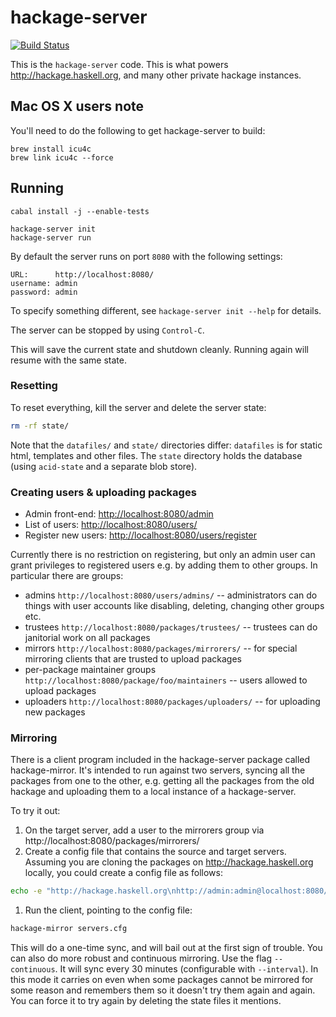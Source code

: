 # hackage-server

[![Build Status](https://travis-ci.org/haskell/hackage-server.png?branch=master)](https://travis-ci.org/haskell/hackage-server)

This is the `hackage-server` code. This is what powers <http://hackage.haskell.org>, and many other private hackage instances.

## Mac OS X users note

You'll need to do the following to get hackage-server to build:

    brew install icu4c
    brew link icu4c --force

## Running

    cabal install -j --enable-tests

    hackage-server init
    hackage-server run

By default the server runs on port `8080` with the following settings:

    URL:      http://localhost:8080/
    username: admin
    password: admin

To specify something different, see `hackage-server init --help` for details.

The server can be stopped by using `Control-C`.

This will save the current state and shutdown cleanly. Running again
will resume with the same state.

### Resetting

To reset everything, kill the server and delete the server state:

```bash
rm -rf state/
```

Note that the `datafiles/` and `state/` directories differ:
`datafiles` is for static html, templates and other files.
The `state` directory holds the database (using `acid-state`
and a separate blob store).

### Creating users & uploading packages

* Admin front-end: <http://localhost:8080/admin>
* List of users: <http://localhost:8080/users/>
* Register new users: <http://localhost:8080/users/register>

Currently there is no restriction on registering, but only an admin
user can grant privileges to registered users e.g. by adding them to
other groups. In particular there are groups:

 * admins `http://localhost:8080/users/admins/` -- administrators can
   do things with user accounts like disabling, deleting, changing
   other groups etc.
 * trustees `http://localhost:8080/packages/trustees/` -- trustees can
   do janitorial work on all packages
 * mirrors `http://localhost:8080/packages/mirrorers/` -- for special
   mirroring clients that are trusted to upload packages
 * per-package maintainer groups
   `http://localhost:8080/package/foo/maintainers` -- users allowed to
   upload packages
 * uploaders `http://localhost:8080/packages/uploaders/` -- for
   uploading new packages

### Mirroring

There is a client program included in the hackage-server package called
hackage-mirror. It's intended to run against two servers, syncing all the
packages from one to the other, e.g. getting all the packages from the old
hackage and uploading them to a local instance of a hackage-server.

To try it out:

1. On the target server, add a user to the mirrorers group via
   http://localhost:8080/packages/mirrorers/
1. Create a config file that contains the source and target
   servers. Assuming you are cloning the packages on
   <http://hackage.haskell.org> locally, you could create a config
   file as follows:

```bash
echo -e "http://hackage.haskell.org\nhttp://admin:admin@localhost:8080/" > servers.cfg
```

1. Run the client, pointing to the config file:

```bash
hackage-mirror servers.cfg
```

This will do a one-time sync, and will bail out at the first sign of
trouble. You can also do more robust and continuous mirroring. Use the
flag `--continuous`. It will sync every 30 minutes (configurable with
`--interval`). In this mode it carries on even when some packages
cannot be mirrored for some reason and remembers them so it doesn't
try them again and again. You can force it to try again by deleting
the state files it mentions.
